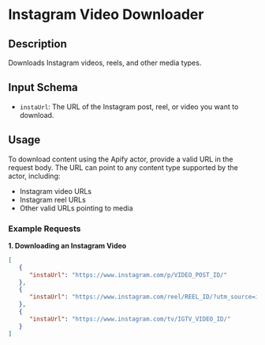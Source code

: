 # Instagram Video Downloader
## Description
Downloads Instagram videos, reels, and other media types.

## Input Schema
- `instaUrl`: The URL of the Instagram post, reel, or video you want to download.

## Usage
To download content using the Apify actor, provide a valid URL in the request body. The URL can point to any content type supported by the actor, including:

- Instagram video URLs
- Instagram reel URLs
- Other valid URLs pointing to media

### Example Requests

**1. Downloading an Instagram Video**
```json
[
   {
      "instaUrl": "https://www.instagram.com/p/VIDEO_POST_ID/"
   },
   {
      "instaUrl": "https://www.instagram.com/reel/REEL_ID/?utm_source=ig_web_copy_link"
   },
   {
      "instaUrl": "https://www.instagram.com/tv/IGTV_VIDEO_ID/"
   }
]